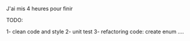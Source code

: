 
J'ai mis 4 heures pour finir 

TODO:

1- clean code and style
2- unit test
3- refactoring code: create enum ....
